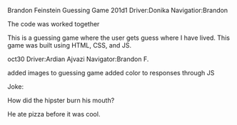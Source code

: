 Brandon Feinstein
Guessing Game 201d1
Driver:Donika
Navigatior:Brandon


The code was worked together

This is a guessing game where the user gets guess where I have lived. This game was built using HTML, CSS, and JS.


oct30
Driver:Ardian Ajvazi
Navigator:Brandon F.

added images to guessing game
added color to responses through JS


Joke:

How did the hipster burn his mouth?


He ate pizza before it was cool.
